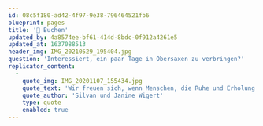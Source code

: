 ```yaml
---
id: 08c5f180-ad42-4f97-9e38-796464521fb6
blueprint: pages
title: '📆 Buchen'
updated_by: 4a8574ee-bf61-414d-8bdc-0f912a4261e5
updated_at: 1637088513
header_img: IMG_20210529_195404.jpg
question: 'Interessiert, ein paar Tage in Obersaxen zu verbringen?'
replicator_content:
  -
    quote_img: IMG_20201107_155434.jpg
    quote_text: 'Wir freuen sich, wenn Menschen, die Ruhe und Erholung suchen, unser Ferien-Wöhnigli ebenfalls nutzen können.'
    quote_author: 'Silvan und Janine Wigert'
    type: quote
    enabled: true
---
```


